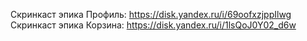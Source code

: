Скринкаст эпика Профиль: https://disk.yandex.ru/i/69oofxzjppIlwg
Скринкаст эпика Корзина: https://disk.yandex.ru/i/1lsQoJ0Y02_d6w
